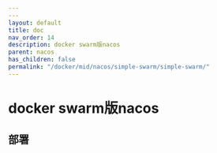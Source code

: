 ```yaml
---
---
layout: default
title: doc
nav_order: 14
description: docker swarm版nacos
parent: nacos
has_children: false
permalink: "/docker/mid/nacos/simple-swarm/simple-swarm/"
---
```


# docker swarm版nacos

## 部署

```shell

```
